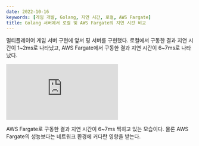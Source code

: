 ```yaml
---
date: 2022-10-16
keywords: [게임 개발, Golang, 지연 시간, 로컬, AWS Fargate]
title: Golang 서버에서 로컬 및 AWS Fargate의 지연 시간 비교
---
```


멀티플레이어 게임 서버 구현에 앞서 핑 서버를 구현했다. 로컬에서 구동한 결과 지연 시간이 1~2ms로 나타났고, AWS Fargate에서 구동한 결과 지연 시간이 6~7ms로 나타났다.

<iframe class="youtube thumbnail" src="https://www.youtube.com/embed/jiUbbsAWTTU" title="ping between unity client and local golang server" frameborder="0" allow="accelerometer; autoplay; clipboard-write; encrypted-media; gyroscope; picture-in-picture" allowfullscreen />

로컬에서 서버를 구동시켰다. 콘솔에 지연 시간이 1~2ms 가량 찍히는 것이 보인다.

<img src="https://d2qpmclmyatf0n.cloudfront.net/rpg-server-service.png" alt="fargate status">

로컬에서 잘 작동하는 모습을 확인했으니 AWS Fargate를 이용해 서버를 구동시켰다. EC2 등 별도의 리소스를 관리하고 싶지 않았기 때문이다. 네트워크 로드밸런서와 함께 구성했다.

<iframe class="youtube" src="https://www.youtube.com/embed/9Xmmzbqb9bg" title="ping between unity client and remote golang server" frameborder="0" allow="accelerometer; autoplay; clipboard-write; encrypted-media; gyroscope; picture-in-picture" allowfullscreen></iframe>

AWS Fargate로 구동한 결과 지연 시간이 6~7ms 찍히고 있는 모습이다. 물론 AWS Fargate의 성능보다는 네트워크 환경에 커다란 영향을 받는다.